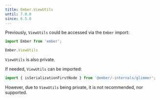 ```yaml
---
title: Ember.ViewUtils
until: 7.0.0
since: 6.5.0
---
```



Previously, `ViewUtils` could be accessed via the `Ember` import:
```js
import Ember from 'ember';

Ember.ViewUtils
```
`ViewUtils` is also private.

If needed, `ViewUtils` can be imported:
```js
import { isSerializationFirstNode } from '@ember/-internals/glimmer';
```

However, due to `ViewUtils` being private, it is not recommended, nor supported.
